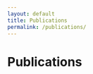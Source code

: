 ```yaml
---
layout: default
title: Publications
permalink: /publications/
---
```


# Publications

 <script src="https://bibbase.org/show?bib=https%3A%2F%2Fgithub.com%2Fmbjelonic%2Fmbjelonic.github.io%2Fblob%2Fmaster%2Fpublications%2Fbibliography.bib&jsonp=1"></script> 
